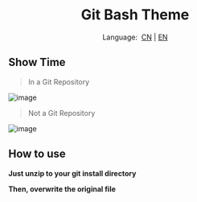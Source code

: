 <div align="center">
  <h1>Git Bash Theme</h1>
  <p>
    <span>Language:&nbsp; </span>
    <a href="README_CN.md">CN</a>
    <span> | </span>
    <a href="README.md">EN</a>
  </p>
</div>

<h2>Show Time</h2>

> In a Git Repository

![image](https://user-images.githubusercontent.com/44220311/181910957-ae9de606-5666-4d42-aacf-a0ceda05d1a3.png)

> Not a Git Repository

![image](https://user-images.githubusercontent.com/44220311/181911136-a79659b2-d4fa-4654-a5cf-109594bd4ebc.png)

<h2>How to use</h2>

**Just unzip to your git install directory**

**Then, overwrite the original file**
